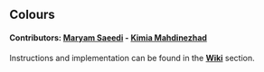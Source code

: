 ## Colours

#### Contributors:  [Maryam Saeedi](https://github.com/maryam-saeedi) - [Kimia Mahdinezhad](https://github.com/kimia-mahdinezhad)

Instructions and implementation can be found in the **[Wiki](https://github.com/FUM-Isense/colours/wiki)** section.
